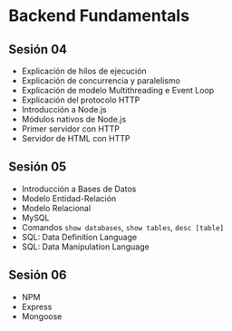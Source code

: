 # Backend Fundamentals

## Sesión 04

* Explicación de hilos de ejecución
* Explicación de concurrencia y paralelismo
* Explicación de modelo Multithreading e Event Loop
* Explicación del protocolo HTTP
* Introducción a Node.js
* Módulos nativos de Node.js
* Primer servidor con HTTP
* Servidor de HTML con HTTP

## Sesión 05

* Introducción a Bases de Datos
* Modelo Entidad-Relación
* Modelo Relacional
* MySQL
* Comandos `show databases`, `show tables`, `desc [table]`
* SQL: Data Definition Language
* SQL: Data Manipulation Language

## Sesión 06

* NPM
* Express
* Mongoose